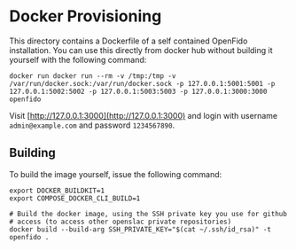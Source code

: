 Docker Provisioning
===================

This directory contains a Dockerfile of a self contained OpenFido installation.
You can use this directly from docker hub without building it yourself with the
following command:

    docker run docker run --rm -v /tmp:/tmp -v /var/run/docker.sock:/var/run/docker.sock -p 127.0.0.1:5001:5001 -p 127.0.0.1:5002:5002 -p 127.0.0.1:5003:5003 -p 127.0.0.1:3000:3000 openfido

Visit [http://127.0.0.1:3000](http://127.0.0.1:3000) and login with username `admin@example.com` and
password `1234567890`.

Building
--------

To build the image yourself, issue the following command:

    export DOCKER_BUILDKIT=1
    export COMPOSE_DOCKER_CLI_BUILD=1

    # Build the docker image, using the SSH private key you use for github
    # access (to access other openslac private repositories)
    docker build --build-arg SSH_PRIVATE_KEY="$(cat ~/.ssh/id_rsa)" -t openfido .

